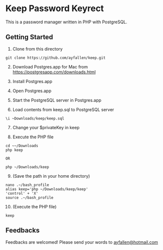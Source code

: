 # Keep Password Keyrect

This is a password manager written in PHP with PostgreSQL.

## Getting Started

1. Clone from this directory
```
git clone https://github.com/ayfallen/keep.git
```

2. Download Postgres.app for Mac from
https://postgresapp.com/downloads.html

3. Install Postgres.app

4. Open Postgres.app

5. Start the PostgreSQL server in Postgres.app

6. Load contents from keep.sql to PostgreSQL server
```
\i ~Downloads/keep/keep.sql
```

7. Change your $privateKey in keep

8. Execute the PHP file
```
cd ~~/Downloads
php keep

OR

php ~/Downloads/keep
```

9. (Save the path in your home directory)
```
nano .~/bash_profile
alias keep='php ~/Downloads/keep/keep'
'control' + 'X'
source .~/bash_profile
```

10. (Execute the PHP file)
```
keep
```

## Feedbacks

Feedbacks are welcomed!
Please send your words to ayfallen@hotmail.com